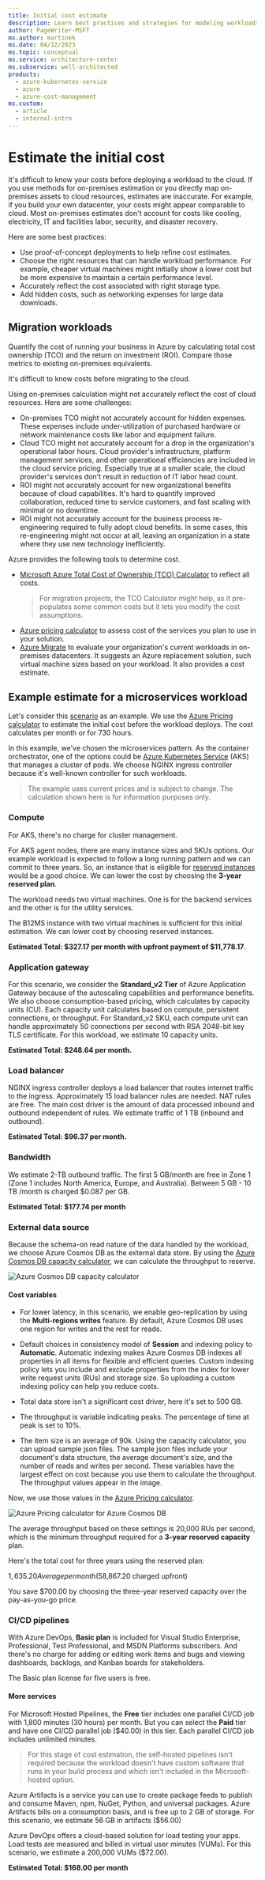 ```yaml
---
title: Initial cost estimate
description: Learn best practices and strategies for modeling workloads and estimating initial costs for cloud migrations.
author: PageWriter-MSFT
ms.author: martinek
ms.date: 04/12/2023
ms.topic: conceptual
ms.service: architecture-center
ms.subservice: well-architected
products:
  - azure-kubernetes-service
  - azure
  - azure-cost-management
ms.custom:
  - article
  - internal-intro
---
```


# Estimate the initial cost

It's difficult to know your costs before deploying a workload to the cloud. If you use methods for on-premises estimation or you directly map on-premises assets to cloud resources, estimates are inaccurate. For example, if you build your own datacenter, your costs might appear comparable to cloud. Most on-premises estimates don't account for costs like cooling, electricity, IT and facilities labor, security, and disaster recovery.

Here are some best practices:

- Use proof-of-concept deployments to help refine cost estimates.
- Choose the right resources that can handle workload performance. For example, cheaper virtual machines might initially show a lower cost but be more expensive to maintain a certain performance level.
- Accurately reflect the cost associated with right storage type.
- Add hidden costs, such as networking expenses for large data downloads.

## Migration workloads

Quantify the cost of running your business in Azure by calculating total cost ownership (TCO) and the return on investment (ROI). Compare those metrics to existing on-premises equivalents.

It's difficult to know costs before migrating to the cloud.

Using on-premises calculation might not accurately reflect the cost of cloud resources. Here are some challenges:

- On-premises TCO might not accurately account for hidden expenses. These expenses include under-utilization of purchased hardware or network maintenance costs like labor and equipment failure.
- Cloud TCO might not accurately account for a drop in the organization's operational labor hours. Cloud provider's infrastructure, platform management services, and other operational efficiencies are included in the cloud service pricing. Especially true at a smaller scale, the cloud provider's services don't result in reduction of IT labor head count.
- ROI might not accurately account for new organizational benefits because of cloud capabilities. It's hard to quantify improved collaboration, reduced time to service customers, and fast scaling with minimal or no downtime.
- ROI might not accurately account for the business process re-engineering required to fully adopt cloud benefits. In some cases, this re-engineering might not occur at all, leaving an organization in a state where they use new technology inefficiently.

Azure provides the following tools to determine cost.

- [Microsoft Azure Total Cost of Ownership (TCO) Calculator](https://azure.microsoft.com/pricing/tco/calculator/) to reflect all costs.
    > For migration projects, the TCO Calculator might help, as it pre-populates some common costs but it lets you modify the cost assumptions.
- [Azure pricing calculator](https://azure.microsoft.com/pricing/calculator) to assess cost of the services you plan to use in your solution.
- [Azure Migrate](/azure/migrate/migrate-services-overview) to evaluate your organization's current workloads in on-premises datacenters. It suggests an Azure replacement solution, such virtual machine sizes based on your workload. It also provides a cost estimate.

## Example estimate for a microservices workload

Let's consider this [scenario](/azure/architecture/microservices/design/index#scenario) as an example. We use the [Azure Pricing calculator](https://azure.microsoft.com/pricing/calculator/) to estimate the initial cost before the workload deploys. The cost calculates per month or for 730 hours.

In this example, we've chosen the microservices pattern. As the container orchestrator, one of the options could be [Azure Kubernetes Service](/azure/aks/) (AKS) that manages a cluster of pods. We choose NGINX ingress controller because it's well-known controller for such workloads.

> The example uses current prices and is subject to change. The calculation shown here is for information purposes only.

### Compute

For AKS, there's no charge for cluster management.

For AKS agent nodes, there are many instance sizes and SKUs options. Our example workload is expected to follow a long running pattern and we can commit to three years. So, an instance that is eligible for [reserved instances](/azure/cost-management-billing/manage/understand-vm-reservation-charges#services-that-get-vm-reservation-discounts) would be a good choice. We can lower the cost by choosing the **3-year reserved plan**.

The workload needs two virtual machines. One is for the backend services and the other is for the utility services.

The B12MS instance with two virtual machines is sufficient for this initial estimation. We can lower cost by choosing reserved instances.

**Estimated Total: $327.17 per month with upfront payment of $11,778.17**.

### Application gateway

For this scenario, we consider the **Standard_v2 Tier** of Azure Application Gateway because of the autoscaling capabilities and performance benefits. We also choose consumption-based pricing, which calculates by capacity units (CU). Each capacity unit calculates based on compute, persistent connections, or throughput. For Standard_v2 SKU, each compute unit can handle approximately 50 connections per second with RSA 2048-bit key TLS certificate. For this workload, we estimate 10 capacity units.

**Estimated Total: $248.64 per month.**

### Load balancer

NGINX ingress controller deploys a load balancer that routes internet traffic to the ingress. Approximately 15 load balancer rules are needed. NAT rules are free. The main cost driver is the amount of data processed inbound and outbound independent of rules. We estimate traffic of 1 TB (inbound and outbound).

**Estimated Total: $96.37 per month.**

### Bandwidth

We estimate 2-TB outbound traffic. The first 5 GB/month are free in Zone 1 (Zone 1 includes North America, Europe, and Australia). Between 5 GB - 10 TB /month is charged $0.087 per GB.

**Estimated Total: $177.74 per month**

### External data source

Because the schema-on read nature of the data handled by the workload, we choose Azure Cosmos DB as the external data store. By using the [Azure Cosmos DB capacity calculator](https://cosmos.azure.com/capacitycalculator/), we can calculate the throughput to reserve.

![Azure Cosmos DB capacity calculator](../_images/cosmosdb-capacity.png)

#### Cost variables

- For lower latency, in this scenario, we enable geo-replication by using the **Multi-regions writes** feature. By default, Azure Cosmos DB uses one region for writes and the rest for reads.

- Default choices in consistency model of **Session** and indexing policy to **Automatic**.  Automatic indexing makes Azure Cosmos DB indexes all properties in all items for flexible and efficient queries. Custom indexing policy lets you include and exclude properties from the index for lower write request units (RUs) and storage size. So uploading a custom indexing policy can help you reduce costs.

- Total data store isn't a significant cost driver, here it's set to 500 GB.

- The throughput is variable indicating peaks. The percentage of time at peak is set to 10%.

- The item size is an average of 90k. Using the capacity calculator, you can upload sample json files. The sample json files include your document's data structure, the average document's size, and the number of reads and writes per second. These variables have the largest effect on cost because you use them to calculate the throughput. The throughput values appear in the image.

Now, we use those values in the [Azure Pricing calculator](https://azure.microsoft.com/pricing/calculator/).

![Azure Pricing calculator for Azure Cosmos DB](../_images/cosmosdb-price.png)

The average throughput based on these settings is 20,000 RUs per second, which is the minimum throughput required for a **3-year reserved capacity** plan.

Here's the total cost for three years using the reserved plan:

$1,635.20 Average per month ($58,867.20 charged upfront)

You save $700.00 by choosing the three-year reserved capacity over the pay-as-you-go price.

### CI/CD pipelines

With Azure DevOps, **Basic plan** is included for Visual Studio Enterprise, Professional, Test Professional, and MSDN Platforms subscribers. And there's no charge for adding or editing work items and bugs and viewing dashboards, backlogs, and Kanban boards for stakeholders.

The Basic plan license for five users is free.

#### More services

For Microsoft Hosted Pipelines, the **Free** tier includes one parallel CI/CD job with 1,800 minutes (30 hours) per month. But you can select the **Paid** tier and have one CI/CD parallel job ($40.00) in this tier. Each parallel CI/CD job includes unlimited minutes.

> For this stage of cost estimation, the self-hosted pipelines isn't required because the workload doesn't have custom software that runs in your build process and which isn't included in the Microsoft-hosted option.

Azure Artifacts is a service you can use to create package feeds to publish and consume Maven, npm, NuGet, Python, and universal packages. Azure Artifacts bills on a consumption basis, and is free up to 2 GB of storage. For this scenario, we estimate 56 GB in artifacts ($56.00)

Azure DevOps offers a cloud-based solution for load testing your apps. Load tests are measured and billed in virtual user minutes (VUMs). For this scenario, we estimate a 200,000 VUMs ($72.00).

**Estimated Total: $168.00 per month**
